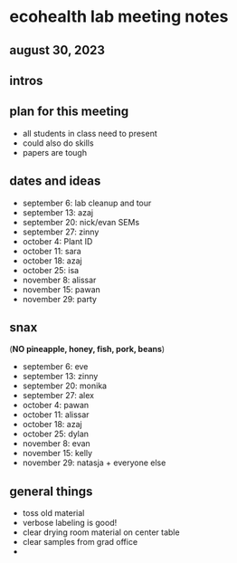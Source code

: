 # ecohealth lab meeting notes
## august 30, 2023

## intros

## plan for this meeting
- all students in class need to present
- could also do skills
- papers are tough

## dates and ideas
- september 6: lab cleanup and tour
- september 13: azaj
- september 20: nick/evan SEMs
- september 27: zinny
- october 4: Plant ID
- october 11: sara
- october 18: azaj
- october 25: isa
- november 8: alissar
- november 15: pawan
- november 29: party

## snax 
(**NO pineapple, honey, fish, pork, beans**)
- september 6: eve
- september 13: zinny
- september 20: monika
- september 27: alex
- october 4: pawan
- october 11: alissar
- october 18: azaj
- october 25: dylan
- november 8: evan
- november 15: kelly
- november 29: natasja + everyone else

## general things
- toss old material
- verbose labeling is good!
- clear drying room material on center table
- clear samples from grad office
- 
